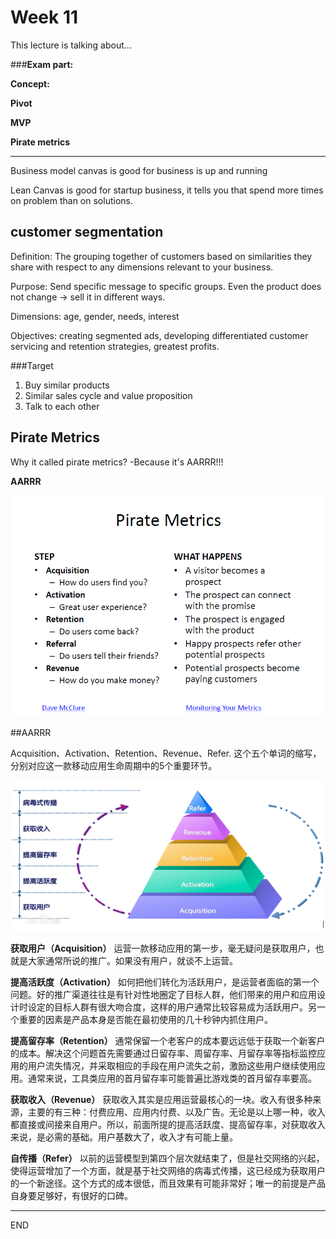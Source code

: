 # Week 11

This lecture is talking about...



###**Exam part:**

**Concept:**

**Pivot**

**MVP**

**Pirate metrics**



---



Business model canvas is good for business is up and running 

Lean Canvas is good for startup business, it tells you that spend more times on problem than on solutions.



## customer segmentation

Definition: The grouping together of customers based on similarities they share with respect to any dimensions relevant to your business.

Purpose: Send specific message to specific groups. Even the product does not change -> sell it in different ways.

Dimensions: age, gender, needs, interest

Objectives: creating segmented ads, developing differentiated customer servicing and retention strategies, greatest profits.



###Target

1. Buy similar products
2. Similar sales cycle and value proposition
3. Talk to each other



## Pirate Metrics

Why it called pirate metrics? -Because it's AARRR!!!



**AARRR**

![1](PIC/week11_1.png)



##AARRR 

Acquisition、Activation、Retention、Revenue、Refer. 这个五个单词的缩写，分别对应这一款移动应用生命周期中的5个重要环节。

![2](PIC/week11_2.png)

**获取用户（Acquisition）**
运营一款移动应用的第一步，毫无疑问是获取用户，也就是大家通常所说的推广。如果没有用户，就谈不上运营。



**提高活跃度（Activation）**
如何把他们转化为活跃用户，是运营者面临的第一个问题。好的推广渠道往往是有针对性地圈定了目标人群，他们带来的用户和应用设计时设定的目标人群有很大吻合度，这样的用户通常比较容易成为活跃用户。另一个重要的因素是产品本身是否能在最初使用的几十秒钟内抓住用户。



**提高留存率（Retention）**
通常保留一个老客户的成本要远远低于获取一个新客户的成本。解决这个问题首先需要通过日留存率、周留存率、月留存率等指标监控应用的用户流失情况，并采取相应的手段在用户流失之前，激励这些用户继续使用应用。通常来说，工具类应用的首月留存率可能普遍比游戏类的首月留存率要高。



**获取收入（Revenue）**
获取收入其实是应用运营最核心的一块。收入有很多种来源，主要的有三种：付费应用、应用内付费、以及广告。无论是以上哪一种，收入都直接或间接来自用户。所以，前面所提的提高活跃度、提高留存率，对获取收入来说，是必需的基础。用户基数大了，收入才有可能上量。



**自传播（Refer）**
以前的运营模型到第四个层次就结束了，但是社交网络的兴起，使得运营增加了一个方面，就是基于社交网络的病毒式传播，这已经成为获取用户的一个新途径。这个方式的成本很低，而且效果有可能非常好；唯一的前提是产品自身要足够好，有很好的口碑。







----

END